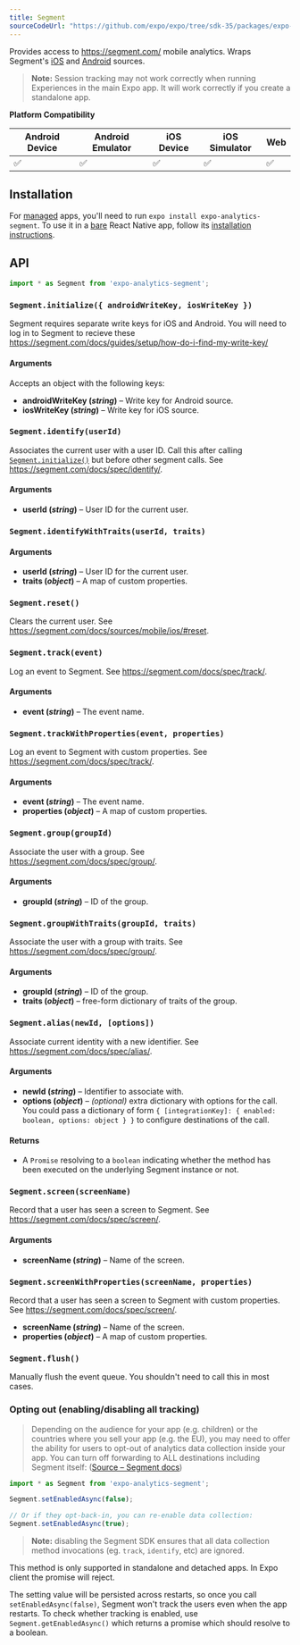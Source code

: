 ```yaml
---
title: Segment
sourceCodeUrl: "https://github.com/expo/expo/tree/sdk-35/packages/expo-analytics-segment"
---
```


Provides access to <https://segment.com/> mobile analytics. Wraps Segment's [iOS](https://segment.com/docs/sources/mobile/ios/) and [Android](https://segment.com/docs/sources/mobile/android/) sources.

> **Note:** Session tracking may not work correctly when running Experiences in the main Expo app. It will work correctly if you create a standalone app.

**Platform Compatibility**

| Android Device | Android Emulator | iOS Device | iOS Simulator |  Web  |
| ------ | ---------- | ------ | ------ | ------ |
| ✅     |  ✅     | ✅     | ✅     | ✅    |

## Installation

For [managed](../../introduction/managed-vs-bare/#managed-workflow) apps, you'll need to run `expo install expo-analytics-segment`. To use it in a [bare](../../introduction/managed-vs-bare/#bare-workflow) React Native app, follow its [installation instructions](https://github.com/expo/expo/tree/master/packages/expo-analytics-segment).

## API

```js
import * as Segment from 'expo-analytics-segment';
```

### `Segment.initialize({ androidWriteKey, iosWriteKey })`

Segment requires separate write keys for iOS and Android. You will need to log in to Segment to recieve these <https://segment.com/docs/guides/setup/how-do-i-find-my-write-key/>

#### Arguments

Accepts an object with the following keys:

- **androidWriteKey (_string_)** – Write key for Android source.
- **iosWriteKey (_string_)** – Write key for iOS source.

### `Segment.identify(userId)`

Associates the current user with a user ID. Call this after calling [`Segment.initialize()`](#exposegmentinitialize 'Segment.initialize') but before other segment calls. See <https://segment.com/docs/spec/identify/>.

#### Arguments

- **userId (_string_)** – User ID for the current user.

### `Segment.identifyWithTraits(userId, traits)`

#### Arguments

- **userId (_string_)** – User ID for the current user.
- **traits (_object_)** – A map of custom properties.

### `Segment.reset()`

Clears the current user. See <https://segment.com/docs/sources/mobile/ios/#reset>.

### `Segment.track(event)`

Log an event to Segment. See <https://segment.com/docs/spec/track/>.

#### Arguments

- **event (_string_)** – The event name.

### `Segment.trackWithProperties(event, properties)`

Log an event to Segment with custom properties. See <https://segment.com/docs/spec/track/>.

#### Arguments

- **event (_string_)** – The event name.
- **properties (_object_)** – A map of custom properties.

### `Segment.group(groupId)`

Associate the user with a group. See <https://segment.com/docs/spec/group/>.

#### Arguments

- **groupId (_string_)** – ID of the group.

### `Segment.groupWithTraits(groupId, traits)`

Associate the user with a group with traits. See <https://segment.com/docs/spec/group/>.

#### Arguments

- **groupId (_string_)** – ID of the group.
- **traits (_object_)** – free-form dictionary of traits of the group.

### `Segment.alias(newId, [options])`

Associate current identity with a new identifier. See <https://segment.com/docs/spec/alias/>.

#### Arguments

- **newId (_string_)** – Identifier to associate with.
- **options (_object_)** – _(optional)_ extra dictionary with options for the call. You could pass a dictionary of form `{ [integrationKey]: { enabled: boolean, options: object } }` to configure destinations of the call.

#### Returns

- A `Promise` resolving to a `boolean` indicating whether the method has been executed on the underlying Segment instance or not.

### `Segment.screen(screenName)`

Record that a user has seen a screen to Segment. See <https://segment.com/docs/spec/screen/>.

#### Arguments

- **screenName (_string_)** – Name of the screen.

### `Segment.screenWithProperties(screenName, properties)`

Record that a user has seen a screen to Segment with custom properties. See <https://segment.com/docs/spec/screen/>.

- **screenName (_string_)** – Name of the screen.
- **properties (_object_)** – A map of custom properties.

### `Segment.flush()`

Manually flush the event queue. You shouldn't need to call this in most cases.

### Opting out (enabling/disabling all tracking)

> Depending on the audience for your app (e.g. children) or the countries where you sell your app (e.g. the EU), you may need to offer the ability for users to opt-out of analytics data collection inside your app. You can turn off forwarding to ALL destinations including Segment itself:
> ([Source – Segment docs](https://segment.com/docs/sources/mobile/ios/#opt-out))

```js
import * as Segment from 'expo-analytics-segment';

Segment.setEnabledAsync(false);

// Or if they opt-back-in, you can re-enable data collection:
Segment.setEnabledAsync(true);
```

> **Note:** disabling the Segment SDK ensures that all data collection method invocations (eg. `track`, `identify`, etc) are ignored.

This method is only supported in standalone and detached apps. In Expo client the promise will reject.

The setting value will be persisted across restarts, so once you call `setEnabledAsync(false)`, Segment won't track the users even when the app restarts. To check whether tracking is enabled, use `Segment.getEnabledAsync()` which returns a promise which should resolve to a boolean.
